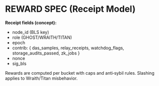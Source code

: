 # REWARD SPEC (Receipt Model)

**Receipt fields (concept):**
- node_id (BLS key)
- role (GHOST/WRAITH/TITAN)
- epoch
- contrib: { das_samples, relay_receipts, watchdog_flags, storage_audits_passed, zk_jobs }
- nonce
- sig_bls

Rewards are computed per bucket with caps and anti‑sybil rules. Slashing applies to Wraith/Titan misbehavior.
